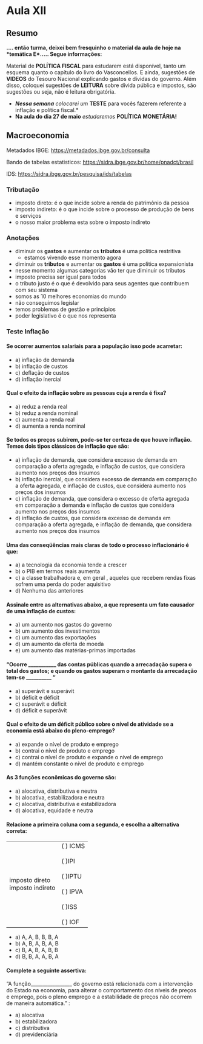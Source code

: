 # Aula XII

## Resumo

**.... então turma, deixei bem fresquinho o material da aula de hoje na \*temática E\*..... Segue informações:**

Material de **POLÍTICA FISCAL** para estudarem está disponível, tanto um esquema quanto o capítulo do livro do Vasconcellos. E ainda, sugestões de **VIDEOS** do Tesouro Nacional explicando gastos e dívidas do governo. Além disso, coloquei sugestões de **LEITURA** sobre dívida pública e impostos, são sugestões ou seja, não é leitura obrigatória. 

- ***Nessa semana*** *colocarei um* **TESTE** para vocês fazerem referente a inflação e política fiscal.* 
- **Na aula do dia 27 de maio** *estudaremos* **POLÍTICA MONETÁRIA!**

## Macroeconomia

Metadados IBGE: https://metadados.ibge.gov.br/consulta

Bando de tabelas estatisticos: https://sidra.ibge.gov.br/home/pnadct/brasil

IDS: https://sidra.ibge.gov.br/pesquisa/ids/tabelas

### Tributação

- imposto direto: é o que incide sobre a renda do patrimônio da pessoa
- imposto indireto: é o que incide sobre o processo de produção de bens e serviços
- o nosso maior problema esta sobre o imposto indireto

### Anotações

- diminuir os **gastos** e aumentar os **tributos** é uma politica restritiva
  - estamos vivendo esse momento agora
- diminuir os **tributos** e aumentar os **gastos** é uma politica expansionista
- nesse momento algumas categorias vão ter que diminuir os tributos
- imposto precisa ser igual para todos
- o tributo justo é o que é devolvido para seus agentes que contribuem com seu sistema
- somos as 10 melhores economias do mundo
- não conseguimos legislar
- temos problemas de gestão e princípios
- poder legislativo é o que nos representa

### Teste Inflação

#### Se ocorrer aumentos salariais para a população isso pode acarretar:

- a) inflação de demanda
- b) inflação de custos
- c) deflação de custos
- d) inflação inercial

#### Qual o efeito da inflação sobre as pessoas cuja a renda é fixa?

- a) reduz a renda real
- b) reduz a renda nominal
- c) aumenta a renda real
- d) aumenta a renda nominal

#### Se todos os preços subirem, pode-se ter certeza de que houve inflação. Temos dois tipos clássicos de inflação que são:

- a) inflação de demanda, que considera excesso de demanda em comparação a oferta agregada, e inflação de custos, que considera aumento nos preços dos insumos
- b) inflação inercial, que considera excesso de demanda em comparação a oferta agregada, e inflação de custos, que considera aumento nos preços dos insumos
- c) inflação de demanda, que considera o excesso de oferta agregada em comparação a demanda e inflação de custos que considera aumento nos preços dos insumos
- d) inflação de custos, que considera excesso de demanda em comparação a oferta agregada, e inflação de demanda, que considera aumento nos preços dos insumos

#### Uma das conseqüências mais claras de todo o processo inflacionário é que:

- a) a tecnologia da economia tende a crescer
- b) o PIB em termos reais aumenta
- c) a classe trabalhadora e, em geral , aqueles que recebem rendas fixas sofrem uma perda do poder aquisitivo
- d) Nenhuma das anteriores

#### Assinale entre as alternativas abaixo, a que representa um fato causador de uma inflação de custos:

- a) um aumento nos gastos do governo
- b) um aumento dos investimentos
- c) um aumento das exportações
- d) um aumento da oferta de moeda
- e) um aumento das matérias-primas importadas

#### “Ocorre ___________ das contas públicas quando a arrecadação supera o total dos gastos; e quando os gastos superam o montante da arrecadação tem-se __________ “

- a) superávit e superávit
- b) déficit e déficit
- c) superávit e déficit
- d) déficit e superávit

#### Qual o efeito de um déficit público sobre o nível de atividade se a  economia está abaixo do pleno-emprego?

- a) expande o nível de produto e emprego 
- b) contrai o nível de produto e emprego
- c) contrai o nível de produto e expande o nível de emprego
- d) mantém constante o nível de produto e emprego

#### As 3 funções econômicas do governo são:

- a) alocativa, distributiva e neutra
- b) alocativa, estabilizadora e neutra
- c) alocativa, distributiva e estabilizadora
- d) alocativa, equidade e neutra 

#### Relacione a primeira coluna com a segunda, e escolha a alternativa correta:

|                                     |                                                              |
| ----------------------------------- | ------------------------------------------------------------ |
| imposto direto<br/>imposto indireto | (  ) ICMS<br/><br/>(   )IPI<br/><br/>(   )IPTU<br/><br/>(  ) IPVA<br/><br/>(   )ISS<br/><br/>(   ) IOF |

- a) A, A, B, B, B, A
- b) A, B, A, B, A, B
- c) B, A, B, A, B, B
- d) B, B, A, A, B, A

#### Complete a seguinte assertiva:

“A função_________________ do governo está relacionada com a intervenção do Estado na economia, para alterar o comportamento dos níveis de preços e emprego, pois o pleno emprego e a estabilidade de preços não ocorrem de maneira automática.” :

- a) alocativa
- b) estabilizadora
- c) distributiva
- d) previdenciária